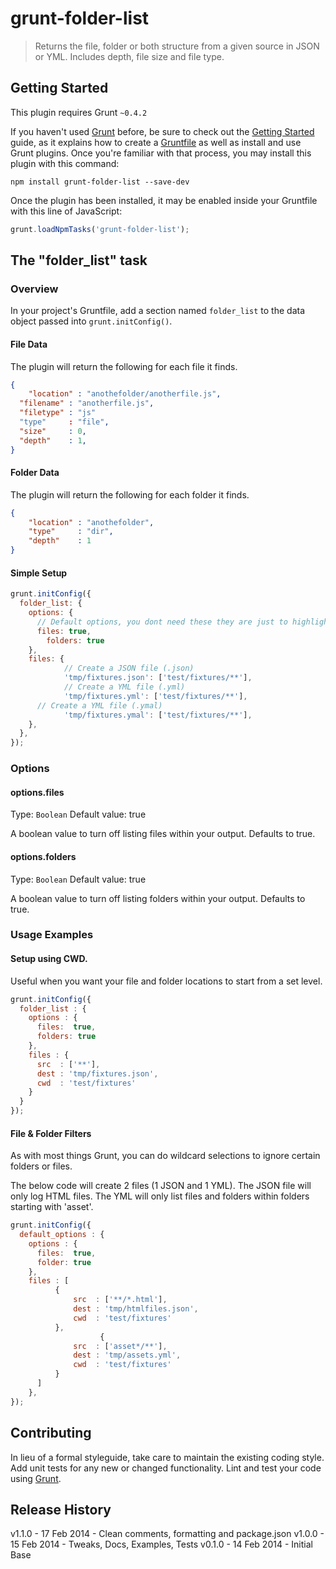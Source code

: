 # grunt-folder-list

> Returns the file, folder or both structure from a given source in JSON or YML.  Includes depth, file size and file type.

## Getting Started
This plugin requires Grunt `~0.4.2`

If you haven't used [Grunt](http://gruntjs.com/) before, be sure to check out the [Getting Started](http://gruntjs.com/getting-started) guide, as it explains how to create a [Gruntfile](http://gruntjs.com/sample-gruntfile) as well as install and use Grunt plugins. Once you're familiar with that process, you may install this plugin with this command:

```shell
npm install grunt-folder-list --save-dev
```

Once the plugin has been installed, it may be enabled inside your Gruntfile with this line of JavaScript:

```js
grunt.loadNpmTasks('grunt-folder-list');
```

## The "folder_list" task

### Overview
In your project's Gruntfile, add a section named `folder_list` to the data object passed into `grunt.initConfig()`.

#### File Data
The plugin will return the following for each file it finds.
```json
{
	"location" : "anothefolder/anotherfile.js",
  "filename" : "anotherfile.js",
  "filetype" : "js"
  "type"     : "file",
  "size"     : 0,
  "depth"    : 1,
}
```
#### Folder Data
The plugin will return the following for each folder it finds.
```json
{
	"location" : "anothefolder",
	"type"     : "dir",
 	"depth"    : 1
}
```

#### Simple Setup

```js
grunt.initConfig({
  folder_list: {
    options: {
      // Default options, you dont need these they are just to highlight the options available.
      files: true,
	    folders: true
    },
    files: {
			// Create a JSON file (.json)
			'tmp/fixtures.json': ['test/fixtures/**'],
			// Create a YML file (.yml)
			'tmp/fixtures.yml': ['test/fixtures/**'],
      // Create a YML file (.ymal)
			'tmp/fixtures.ymal': ['test/fixtures/**'],
    },
  },
});
```

### Options

#### options.files
Type: `Boolean`
Default value: true

A boolean value to turn off listing files within your output.  Defaults to true.

#### options.folders
Type: `Boolean`
Default value: true

A boolean value to turn off listing folders within your output.  Defaults to true.

### Usage Examples

#### Setup using CWD.

Useful when you want your file and folder locations to start from a set level.

```js
grunt.initConfig({
  folder_list : {
    options : {
      files:  true,
      folders: true
    },
    files : {
      src  : ['**'],
      dest : 'tmp/fixtures.json',
      cwd  : 'test/fixtures'
    }
  }  
});
```

#### File & Folder Filters

As with most things Grunt, you can do wildcard selections to ignore certain folders or files.  

The below code will create 2 files (1 JSON and 1 YML).  The JSON file will only log HTML files.  The YML will only list files and folders within folders starting with 'asset'.

```js
grunt.initConfig({
  default_options : {
    options : {
      files:  true,
      folder: true
    },
    files : [
          {
              src  : ['**/*.html'],
              dest : 'tmp/htmlfiles.json',
              cwd  : 'test/fixtures'
          },
					{
              src  : ['asset*/**'],
              dest : 'tmp/assets.yml',
              cwd  : 'test/fixtures'
          }
      ]
    },
});
```

## Contributing
In lieu of a formal styleguide, take care to maintain the existing coding style. Add unit tests for any new or changed functionality. Lint and test your code using [Grunt](http://gruntjs.com/).

## Release History
v1.1.0 - 17 Feb 2014 - Clean comments, formatting and package.json
v1.0.0 - 15 Feb 2014 - Tweaks, Docs, Examples, Tests
v0.1.0 - 14 Feb 2014 - Initial Base
